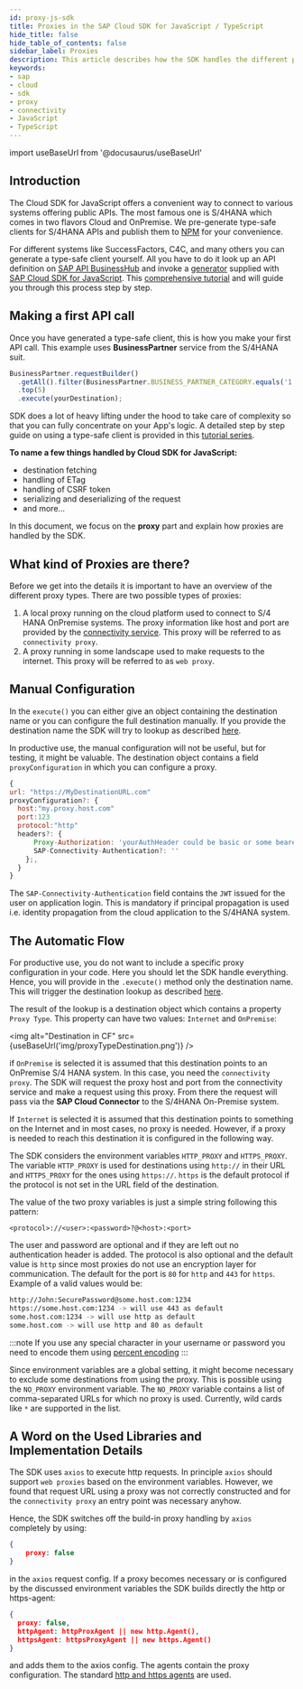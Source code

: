 ```yaml
---
id: proxy-js-sdk
title: Proxies in the SAP Cloud SDK for JavaScript / TypeScript
hide_title: false
hide_table_of_contents: false
sidebar_label: Proxies
description: This article describes how the SDK handles the different proxy options and how they are configured.
keywords:
- sap
- cloud
- sdk
- proxy
- connectivity
- JavaScript
- TypeScript
---
```


import useBaseUrl from '@docusaurus/useBaseUrl'

## Introduction ##

The Cloud SDK for JavaScript offers a convenient way to connect to various systems offering public APIs. The most famous one is S/4HANA which comes in two flavors Cloud and OnPremise. We pre-generate type-safe clients for S/4HANA APIs and publish them to [NPM](https://www.npmjs.com/search?q=%40sap%2Fcloud-sdk-vdm-*) for your convenience.

For different systems like SuccessFactors, C4C, and many others you can generate a type-safe client yourself. All you have to do it look up an API definition on [SAP API BusinessHub](https://api.sap.com/) and invoke a [generator](../odata/generate-typed-odata-v2-and-v4-client-for-javascript-and-typescript) supplied with [SAP Cloud SDK for JavaScript](https://github.com/SAP/cloud-sdk). This [comprehensive tutorial](https://developers.sap.com/tutorials/cloudsdk-js-generator.html) and will guide you through this process step by step.

## Making a first API call ##

Once you have generated a type-safe client, this is how you make your first API call. This example uses **BusinessPartner** service from the S/4HANA suit.

```js
BusinessPartner.requestBuilder()
  .getAll().filter(BusinessPartner.BUSINESS_PARTNER_CATEGORY.equals('1'))
  .top(5)
  .execute(yourDestination);
```

SDK does a lot of heavy lifting under the hood to take care of complexity so that you can fully concentrate on your App's logic. A detailed step by step guide on using a type-safe client is provided in this [tutorial series](https://developers.sap.com/group.s4sdk-js-cloud-foundry.html).

**To name a few things handled by Cloud SDK for JavaScript:**

- destination fetching
- handling of ETag
- handling of CSRF token
- serializing and deserializing of the request
- and more...

In this document, we focus on the **proxy** part and explain how proxies are handled by the SDK.

## What kind of Proxies are there? ##

Before we get into the details it is important to have an overview of the different proxy types.
There are two possible types of proxies:
1. A local proxy running on the cloud platform used to connect to S/4 HANA OnPremise systems.
The proxy information like host and port are provided by the [connectivity service](https://help.sap.com/viewer/cca91383641e40ffbe03bdc78f00f681/Cloud/en-US/daca64dacc6148fcb5c70ed86082ef91.html#loiodaca64dacc6148fcb5c70ed86082ef91__services).
This proxy will be referred to as `connectivity proxy`.
2. A proxy running in some landscape used to make requests to the internet.
This proxy will be referred to as `web proxy`.

## Manual Configuration ##

In the `execute()` you can either give an object containing the destination name or you can configure the full destination manually.
If you provide the destination name the SDK will try to lookup as described [here](destination.md).

In productive use, the manual configuration will not be useful, but for testing, it might be valuable.
The destination object contains a field `proxyConfiguration` in which you can configure a proxy.

```js
{
url: "https://MyDestinationURL.com"
proxyConfiguration?: {
  host:"my.proxy.host.com"
  port:123
  protocol:"http"
  headers?: {
      Proxy-Authorization: 'yourAuthHeader could be basic or some bearer token'
      SAP-Connectivity-Authentication?: ''
    };,
  }
}
```

The `SAP-Connectivity-Authentication` field contains the `JWT` issued for the user on application login. This is mandatory if principal propagation is used i.e. identity propagation from the cloud application to the S/4HANA system.

## The Automatic Flow ##

For productive use, you do not want to include a specific proxy configuration in your code.
Here you should let the SDK handle everything.
Hence, you will provide in the `.execute()` method only the destination name.
This will trigger the destination lookup as described [here](destination-js-sdk).

The result of the lookup is a destination object which contains a property `Proxy Type`.
This property can have two values: `Internet` and `OnPremise`:

<img alt="Destination in CF" src={useBaseUrl('img/proxyTypeDestination.png')} />

if `OnPremise` is selected it is assumed that this destination points to an OnPremise S/4 HANA system.
In this case, you need the `connectivity proxy`.
The SDK will request the proxy host and port from the connectivity service and make a request using this proxy.
From there the request will pass via the **SAP Cloud Connector** to the S/4HANA On-Premise system.

If `Internet` is selected it is assumed that this destination points to something on the Internet and in most cases, no proxy is needed.
However, if a proxy is needed to reach this destination it is configured in the following way.

The SDK considers the environment variables `HTTP_PROXY` and `HTTPS_PROXY`.
The variable `HTTP_PROXY` is used for destinations using `http://` in their URL and `HTTPS_PROXY` for the ones using `https://`.
`https` is the default protocol if the protocol is not set in the URL field of the destination.

The value of the two proxy variables is just a simple string following this pattern:
```
<protocol>://<user>:<password>?@<host>:<port>
```
The user and password are optional and if they are left out no authentication header is added.
The protocol is also optional and the default value is `http` since most proxies do not use an encryption layer for communication.
The default for the port is `80` for `http` and `443` for `https`. Example of a valid values would be:
```bash script
http://John:SecurePassword@some.host.com:1234
https://some.host.com:1234 -> will use 443 as default
some.host.com:1234 -> will use http as default
some.host.com -> will use http and 80 as default
```

:::note
If you use any special character in your username or password you need to encode them using [percent encoding](https://en.wikipedia.org/wiki/Percent-encoding)
:::

Since environment variables are a global setting, it might become necessary to exclude some destinations from using the proxy.
This is possible using the `NO_PROXY` environment variable.
The `NO_PROXY` variable contains a list of comma-separated URLs for which no proxy is used.
Currently, wild cards like `*` are supported in the list.

## A Word on the Used Libraries and Implementation Details ##

The SDK uses `axios` to execute http requests.
In principle `axios` should support  `web proxies` based on the environment variables.
However, we found that request URL using a proxy was not correctly constructed and for the `connectivity proxy` an entry point was necessary anyhow.

Hence, the SDK switches off the build-in proxy handling by `axios` completely by using:

```json
{
    proxy: false
}

```
in the `axios` request config.
If a proxy becomes necessary or is configured by the discussed environment variables the SDK builds directly the http or https-agent:

```json
{
  proxy: false,
  httpAgent: httpProxAgent || new http.Agent(),
  httpsAgent: httpsProxyAgent || new https.Agent()
}

```
and adds them to the axios config. The agents contain the proxy configuration.
The standard [http and https agents](https://www.npmjs.com/package/http-proxy-agent) are used.
